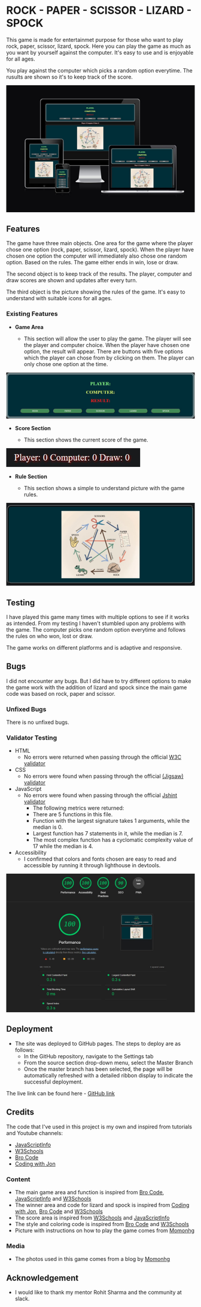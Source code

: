 # ROCK - PAPER - SCISSOR - LIZARD - SPOCK

This game is made for entertainmet purpose for those who want to play rock, paper, scissor, lizard, spock. Here you can play the game as much as you want by yourself against the computer. It's easy to use and is enjoyable for all ages.

You play against the computer which picks a random option everytime. The rusults are shown so it's to keep track of the score.

![Responsive Mockup](assets/images/2ndresponsive.jpg)

## Features

The game have three main objects. One area for the game where the player chose one option (rock, paper, scissor, lizard, spock). When the player have chosen one option the computer will immediately also chose one random option. Based on the rules. The game either ends in win, lose or draw.

The second object is to keep track of the results. The player, computer and draw scores are shown and updates after every turn.

The third object is the picture showing the rules of the game. It's easy to understand with suitable icons for all ages.

### Existing Features

- __Game Area__

  - This section will allow the user to play the game. The player will see the player and computer choice. When the player have chosen one option, the result will appear. There are buttons with five options which the player can chose from by clicking on them. The player can only chose one option at the time.

![Game](assets/images/2ndgame.jpg)

- __Score Section__

  - This section shows the current score of the game.

![Rules](assets/images/2ndscore.jpg)

- __Rule Section__

  - This section shows a simple to understand picture with the game rules.

![Rules](assets/images/2ndrules.jpg)

## Testing

I have played this game many times with multiple options to see if it works as intended. From my testing I haven't stumbled upon any problems with the game. The computer picks one random option everytime and follows the rules on who won, lost or draw.

The game works on different platforms and is adaptive and responsive.

## Bugs

I did not encounter any bugs. But I did have to try different options to make the game work with the addition of lizard and spock since the main game code was based on rock, paper and scissor.

### Unfixed Bugs

There is no unfixed bugs.

### Validator Testing

- HTML
  - No errors were returned when passing through the official [W3C validator](https://validator.w3.org/nu/?doc=https%3A%2F%2Fgithub.com%2Frebazp%2FRock-Paper-Scissor-Lizard-Spock.git#textarea)
- CSS
  - No errors were found when passing through the official [(Jigsaw) validator](https://jigsaw.w3.org/css-validator/validator?uri=https%3A%2F%2Frebazp.github.io%2FRock-Paper-Scissor-Lizard-Spock%2F&profile=css3svg&usermedium=all&warning=1&vextwarning=&lang=sv)
- JavaScript
  - No errors were found when passing through the official [Jshint validator](https://jshint.com/)
    - The following metrics were returned:
    - There are 5 functions in this file.
    - Function with the largest signature takes 1 arguments, while the median is 0.
    - Largest function has 7 statements in it, while the median is 7.
    - The most complex function has a cyclomatic complexity value of 17 while the median is 4.
- Accessibility
  - I confirmed that colors and fonts chosen are easy to read and accessible by running it through lighthouse in devtools.

![Lighthouse](assets/images/2ndlighthouse.jpg)

## Deployment

- The site was deployed to GitHub pages. The steps to deploy are as follows:
  - In the GitHub repository, navigate to the Settings tab
  - From the source section drop-down menu, select the Master Branch
  - Once the master branch has been selected, the page will be automatically refreshed with a detailed ribbon display to indicate the successful deployment.

The live link can be found here - [GitHub link](https://rebazp.github.io/Rock-Paper-Scissor-Lizard-Spock/)

## Credits

The code that I've used in this project is my own and inspired from tutorials and Youtube channels:

- [JavaScriptInfo](https://javascript.info)
- [W3Schools](https://www.w3schools.com)
- [Bro Code](https://www.youtube.com/watch?v=n1_vHArDBRA&ab_channel=BroCode)
- [Coding with Jon](https://www.youtube.com/watch?v=Nb1YRElHVLc&t=3s&ab_channel=CodingwithJohn)

### Content

- The main game area and function is inspired from [Bro Code](https://www.youtube.com/watch?v=n1_vHArDBRA&ab_channel=BroCode), [JavaScriptInfo](https://javascript.info) and [W3Schools](https://www.w3schools.com)
- The winner area and code for lizard and spock is inspired from [Coding with Jon](https://www.youtube.com/watch?v=Nb1YRElHVLc&t=3s&ab_channel=CodingwithJohn),  [Bro Code](https://www.youtube.com/watch?v=n1_vHArDBRA&ab_channel=BroCode) and [W3Schools](https://www.w3schools.com)
- The score area is inspired from [W3Schools](https://www.w3schools.com) and [JavaScriptInfo](https://javascript.info)
- The style and coloring code is inspired from [Bro Code](https://www.youtube.com/watch?v=n1_vHArDBRA&ab_channel=BroCode) and [W3Schools](https://www.w3schools.com)
- Picture with instructions on how to play the game comes from [Momonhg](https://www.momonhg.com/blog/rock-paper-scissors-lizard-and-spock-game)

### Media

- The photos used in this game comes from a blog by [Momonhg](<https://www.momonhg.com/blog/rock-paper-scissors-lizard-and-spock-game>)

## Acknowledgement

- I would like to thank my mentor Rohit Sharma and the community at slack.